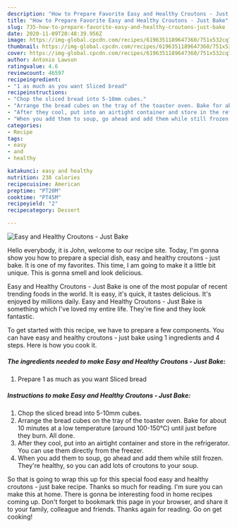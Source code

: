 ```yaml
---
description: "How to Prepare Favorite Easy and Healthy Croutons - Just Bake"
title: "How to Prepare Favorite Easy and Healthy Croutons - Just Bake"
slug: 735-how-to-prepare-favorite-easy-and-healthy-croutons-just-bake
date: 2020-11-09T20:48:39.956Z
image: https://img-global.cpcdn.com/recipes/6196351189647360/751x532cq70/easy-and-healthy-croutons-just-bake-recipe-main-photo.jpg
thumbnail: https://img-global.cpcdn.com/recipes/6196351189647360/751x532cq70/easy-and-healthy-croutons-just-bake-recipe-main-photo.jpg
cover: https://img-global.cpcdn.com/recipes/6196351189647360/751x532cq70/easy-and-healthy-croutons-just-bake-recipe-main-photo.jpg
author: Antonio Lawson
ratingvalue: 4.6
reviewcount: 46597
recipeingredient:
- "1 as much as you want Sliced bread"
recipeinstructions:
- "Chop the sliced bread into 5-10mm cubes."
- "Arrange the bread cubes on the tray of the toaster oven. Bake for about 10 minutes at a low temperature (around 100-150℃) until just before they burn. All done."
- "After they cool, put into an airtight container and store in the refrigerator. You can use them directly from the freezer."
- "When you add them to soup, go ahead and add them while still frozen. They&#39;re healthy, so you can add lots of croutons to your soup."
categories:
- Recipe
tags:
- easy
- and
- healthy

katakunci: easy and healthy 
nutrition: 238 calories
recipecuisine: American
preptime: "PT20M"
cooktime: "PT45M"
recipeyield: "2"
recipecategory: Dessert

---
```



![Easy and Healthy Croutons - Just Bake](https://img-global.cpcdn.com/recipes/6196351189647360/751x532cq70/easy-and-healthy-croutons-just-bake-recipe-main-photo.jpg)

Hello everybody, it is John, welcome to our recipe site. Today, I'm gonna show you how to prepare a special dish, easy and healthy croutons - just bake. It is one of my favorites. This time, I am going to make it a little bit unique. This is gonna smell and look delicious.

Easy and Healthy Croutons - Just Bake is one of the most popular of recent trending foods in the world. It is easy, it's quick, it tastes delicious. It's enjoyed by millions daily. Easy and Healthy Croutons - Just Bake is something which I've loved my entire life. They're fine and they look fantastic.




To get started with this recipe, we have to prepare a few components. You can have easy and healthy croutons - just bake using 1 ingredients and 4 steps. Here is how you cook it.

<!--inarticleads1-->

##### The ingredients needed to make Easy and Healthy Croutons - Just Bake:

1. Prepare 1 as much as you want Sliced bread




<!--inarticleads2-->

##### Instructions to make Easy and Healthy Croutons - Just Bake:

1. Chop the sliced bread into 5-10mm cubes.
1. Arrange the bread cubes on the tray of the toaster oven. Bake for about 10 minutes at a low temperature (around 100-150℃) until just before they burn. All done.
1. After they cool, put into an airtight container and store in the refrigerator. You can use them directly from the freezer.
1. When you add them to soup, go ahead and add them while still frozen. They&#39;re healthy, so you can add lots of croutons to your soup.




So that is going to wrap this up for this special food easy and healthy croutons - just bake recipe. Thanks so much for reading. I'm sure you can make this at home. There is gonna be interesting food in home recipes coming up. Don't forget to bookmark this page in your browser, and share it to your family, colleague and friends. Thanks again for reading. Go on get cooking!
